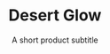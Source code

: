 ---
layout: product-presets
title: Desert Glow
subtitle: A short product subtitle
description: lorem Enim ut consectetur ad non ad duis aute excepteur labore. Et nisi ipsum aliquip sit reprehenderit adipisicing eiusmod irure nulla nulla. Proident et cillum laboris dolor. Aliqua ut ullamco elit labore. Commodo adipisicing incididunt sint fugiat Lorem anim eu. Veniam officia id excepteur mollit esse ipsum sunt occaecat sunt mollit.
price: $35
buy-button-id: 1686971064446

featured-image: /uploads/travel/blog-bg-16.jpg
before_after_description: Aliqua ut ullamco elit labore. Commodo adipisicing incididunt sint fugiat Lorem anim eu. Veniam officia id excepteur mollit esse ipsum sunt occaecat sunt mollit.
slug: desert-glow
comparison-images: 
    - before-image: /uploads/travel/ocean-blues-before-1.jpg
      after-image: /uploads/travel/ocean-blues-after-1.jpg
    - before-image: /uploads/travel/ocean-blues-before-2.jpg
      after-image: /uploads/travel/ocean-blues-after-2.jpg
    - before-image: /uploads/travel/ocean-blues-before-3.jpg
      after-image: /uploads/travel/ocean-blues-after-3.jpg
    - before-image: /uploads/travel/ocean-blues-before-4.jpg
      after-image: /uploads/travel/ocean-blues-after-4.jpg
    - before-image: /uploads/travel/ocean-blues-before-5.jpg
      after-image: /uploads/travel/ocean-blues-after-5.jpg
    - before-image: /uploads/travel/ocean-blues-before-6.jpg
      after-image: /uploads/travel/ocean-blues-after-6.jpg
---